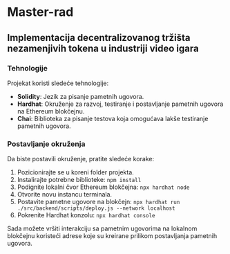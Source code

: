 # Master-rad
## Implementacija decentralizovanog tržišta nezamenjivih tokena u industriji video igara

### Tehnologije
Projekat koristi sledeće tehnologije:
- **Solidity**: Jezik za pisanje pametnih ugovora.
- **Hardhat**: Okruženje za razvoj, testiranje i postavljanje pametnih ugovora na Ethereum blokčejnu.
- **Chai**: Biblioteka za pisanje testova koja omogućava lakše testiranje pametnih ugovora.

### Postavljanje okruženja
Da biste postavili okruženje, pratite sledeće korake:

1. Pozicionirajte se u koreni folder projekta.
2. Instalirajte potrebne biblioteke: ```npm install```
3. Podignite lokalni čvor Ethereum blokčejna:
```npx hardhat node```
4. Otvorite novu instancu terminala.
5. Postavite pametne ugovore na blokčejn: ```npx hardhat run ./src/backend/scripts/deploy.js --network localhost```
6. Pokrenite Hardhat konzolu:
```npx hardhat console```

Sada možete vršiti interakciju sa pametnim ugovorima na lokalnom blokčejnu koristeći adrese koje su kreirane prilikom postavljanja pametnih ugovora.
